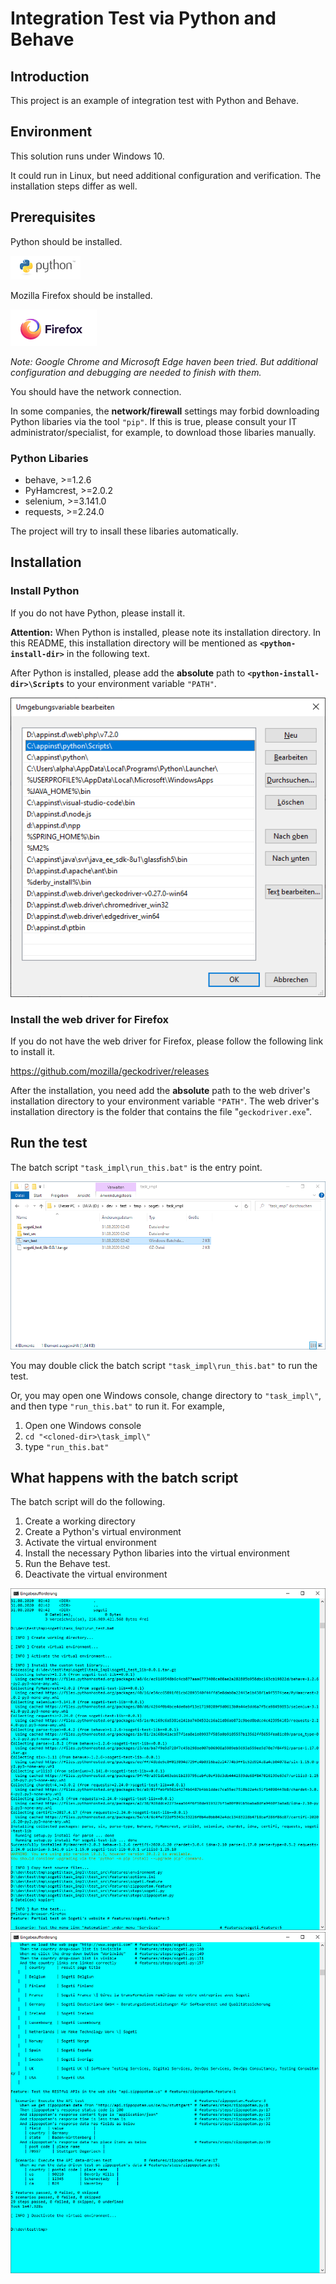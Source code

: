 # Integration Test via Python and Behave #

## Introduction ##

This project is an example of integration test with Python and Behave.

## Environment ##

This solution runs under Windows 10. 

It could run in Linux, but need additional configuration and verification. The installation steps differ as well.

## Prerequisites ##

Python should be installed. 

![python logo](./imgs/python_logo.png)

Mozilla Firefox should be installed. 

![firefox logo](./imgs/firefox_logo.png)

*Note: Google Chrome and Microsoft Edge haven been tried. But additional configuration and debugging are needed to finish with them.*

You should have the network connection.

In some companies, the __network/firewall__ settings may forbid downloading Python libaries via the tool `"pip"`. If this is true, please consult your IT administrator/specialist, for example, to download those libaries manually. 

### Python Libaries ###

* behave, >=1.2.6
* PyHamcrest, >=2.0.2
* selenium, >=3.141.0
* requests, >=2.24.0

The project will try to insall these libaries automatically.

## Installation

### Install Python

If you do not have Python, please install it.

__Attention:__ When Python is installed, please note its installation directory. In this README, this installation directory will be mentioned as __`<python-install-dir>`__ in the following text.

After Python is installed, please add the __absolute__ path to __`<python-install-dir>\Scripts`__ to your environment variable `"PATH"`.

![python in PATH](./imgs/python_in_path.png)

### Install the web driver for Firefox

If you do not have the web driver for Firefox, please follow the following link to install it.

https://github.com/mozilla/geckodriver/releases

After the installation, you need add the __absolute__ path to the web driver's installation directory to your environment variable `"PATH"`. The web driver's installation directory is the folder that contains the file "`geckodriver.exe`".

## Run the test

The batch script `"task_impl\run_this.bat"` is the entry point.

![batch script](./imgs/batch_script.png)

You may double click the batch script `"task_impl\run_this.bat"` to run the test.

Or, you may open one Windows console, change directory to `"task_impl\"`, and then type `"run_this.bat"` to run it. For example, 

1. Open one Windows console
1. `cd "<cloned-dir>\task_impl\"`
2. type `"run_this.bat"`

## What happens with the batch script

The batch script will do the following.

1. Create a working directory
2. Create a Python's virtual environment
3. Activate the virtual environment
4. Install the necessary Python libaries into the virtual environment
5. Run the Behave test.
6. Deactivate the virtual environment

![execution 01](./imgs/exec01.png)
![execution 02](./imgs/exec02.png)






